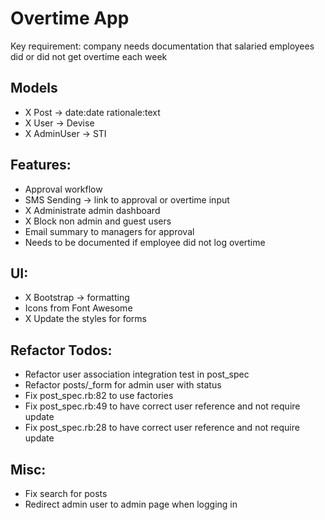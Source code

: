 # Overtime App

Key requirement: company needs documentation that salaried employees did or did not get overtime each week

## Models
- X Post -> date:date rationale:text
- X User -> Devise
- X AdminUser -> STI

## Features:
- Approval workflow 
- SMS Sending -> link to approval or overtime input
- X Administrate admin dashboard
- X Block non admin and guest users
- Email summary to managers for approval
- Needs to be documented if employee did not log overtime

## UI:
- X Bootstrap -> formatting
- Icons from Font Awesome
- X Update the styles for forms

## Refactor Todos:
- Refactor user association integration test in post_spec
- Refactor posts/_form for admin user with status
- Fix post_spec.rb:82 to use factories
- Fix post_spec.rb:49 to have correct user reference and not require update
- Fix post_spec.rb:28 to have correct user reference and not require update

## Misc:
- Fix search for posts
- Redirect admin user to admin page when logging in